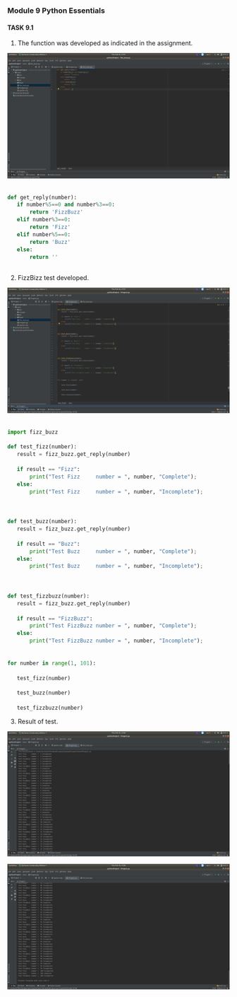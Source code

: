 ### Module 9 Python Essentials
#### TASK 9.1 

 1. The function was developed as indicated in the assignment.

 ![](Screenshots/1.png)
 
 ```python
 
 def get_reply(number):
    if number%5==0 and number%3==0:
        return 'FizzBuzz'
    elif number%3==0:
        return 'Fizz'
    elif number%5==0:
        return 'Buzz'
    else:
        return ''
        
 ```
 
 2. FizzBizz test developed.
 
 ![](Screenshots/2.png)
 
 ```python
 
 import fizz_buzz

def test_fizz(number):
    result = fizz_buzz.get_reply(number)

    if result == "Fizz":
        print("Test Fizz     number = ", number, "Complete");
    else:
        print("Test Fizz     number = ", number, "Incomplete");



def test_buzz(number):
    result = fizz_buzz.get_reply(number)

    if result == "Buzz":
        print("Test Buzz     number = ", number, "Complete");
    else:
        print("Test Buzz     number = ", number, "Incomplete");



def test_fizzbuzz(number):
    result = fizz_buzz.get_reply(number)

    if result == "FizzBuzz":
        print("Test FizzBuzz number = ", number, "Complete");
    else:
        print("Test FizzBuzz number = ", number, "Incomplete");


for number in range(1, 101):

    test_fizz(number)

    test_buzz(number)

    test_fizzbuzz(number)


 ```
 
 3. Result of test.
  
 ![](Screenshots/3.png)
 
 ![](Screenshots/4.png)
  
 